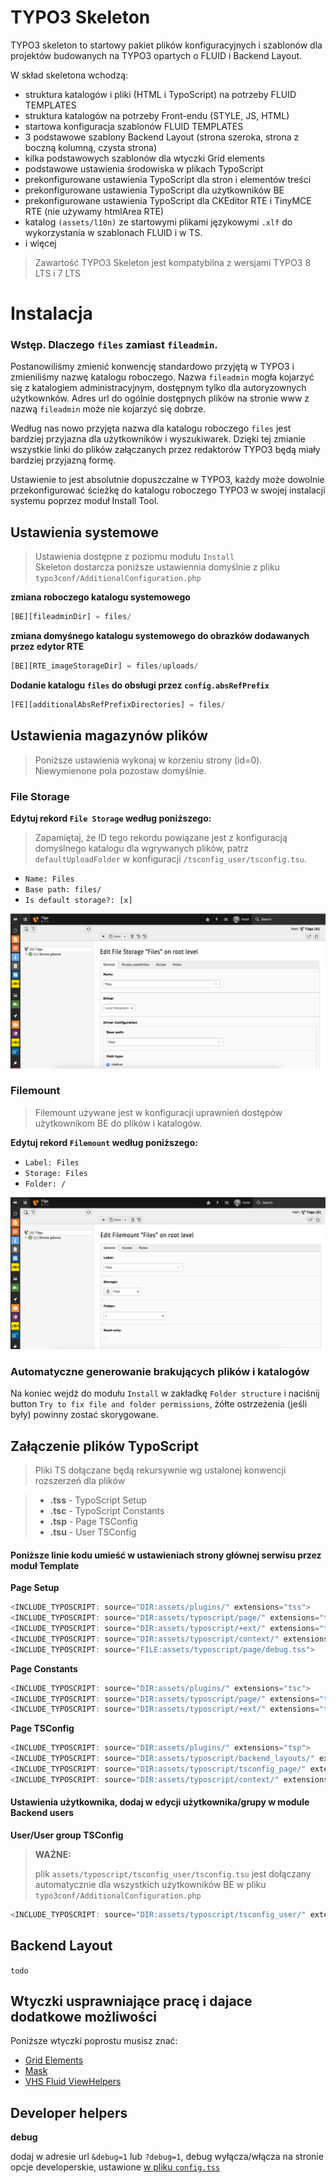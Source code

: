 # TYPO3 Skeleton

TYPO3 skeleton to startowy pakiet plików konfiguracyjnych i szablonów dla projektów budowanych na TYPO3 opartych o FLUID i Backend Layout.

W skład skeletona wchodzą:

- struktura katalogów i pliki (HTML i TypoScript) na potrzeby FLUID TEMPLATES
- struktura katalogów na potrzeby Front-endu (STYLE, JS, HTML)
- startowa konfiguracja szablonów FLUID TEMPLATES
- 3 podstawowe szablony Backend Layout (strona szeroka, strona z boczną kolumną, czysta strona)
- kilka podstawowych szablonów dla wtyczki Grid elements
- podstawowe ustawienia środowiska w plikach TypoScript
- prekonfigurowane ustawienia TypoScript dla stron i elementów treści
- prekonfigurowane ustawienia TypoScript dla użytkowników BE
- prekonfigurowane ustawienia TypoScript dla CKEditor RTE i TinyMCE RTE (nie używamy htmlArea RTE)
- katalog `(assets/l10n)` ze startowymi plikami językowymi `.xlf` do wykorzystania w szablonach FLUID i w TS.
- i więcej

> Zawartość TYPO3 Skeleton jest kompatybilna z wersjami TYPO3 8 LTS i 7 LTS

Instalacja
=====

### Wstęp. Dlaczego `files` zamiast `fileadmin`.

Postanowiliśmy zmienić konwencję standardowo przyjętą w TYPO3 i zmieniliśmy nazwę katalogu roboczego.
Nazwa `fileadmin` mogła kojarzyć się z katalogiem administracyjnym, dostępnym tylko dla autoryzownych
użytkownków. Adres url do ogólnie dostępnych plików na stronie www z nazwą `fileadmin` może nie kojarzyć się dobrze.

Według nas nowo przyjęta nazwa dla katalogu roboczego `files` jest bardziej przyjazna dla użytkowników i wyszukiwarek.
Dzięki tej zmianie wszystkie linki do plików załączanych przez redaktorów TYPO3 będą miały
bardziej przyjazną formę.

Ustawienie to jest absolutnie dopuszczalne w TYPO3, każdy może dowolnie przekonfigurować ścieżkę do katalogu roboczego TYPO3 w swojej instalacji systemu poprzez moduł Install Tool.



Ustawienia systemowe
-----

> Ustawienia dostępne z poziomu modułu `Install`  
> Skeleton dostarcza poniższe ustawiennia domyślnie z pliku `typo3conf/AdditionalConfiguration.php`

**zmiana roboczego katalogu systemowego**

```javascript
[BE][fileadminDir] = files/
```

**zmiana domyśnego katalogu systemowego do obrazków dodawanych przez edytor RTE**

```javascript
[BE][RTE_imageStorageDir] = files/uploads/
```

**Dodanie katalogu `files` do obsługi przez `config.absRefPrefix`**

```javascript
[FE][additionalAbsRefPrefixDirectories] = files/
```


Ustawienia magazynów plików
-----

> Poniższe ustawienia wykonaj w korzeniu strony (id=0).
> Niewymienone pola pozostaw domyślnie.

### File Storage

**Edytuj rekord `File Storage` według poniższego:**

> Zapamiętaj, że ID tego rekordu powiązane jest z konfiguracją domyślnego katalogu dla wgrywanych plików, patrz `defaultUploadFolder` w konfiguracji `/tsconfig_user/tsconfig.tsu`.

* `Name: Files`
* `Base path: files/`
* `Is default storage?: [x]`

![File Storage](/assets/images/file_storage.png)

### Filemount

> Filemount używane jest w konfiguracji uprawnień dostępów użytkownikom BE do plików i katalogów.

**Edytuj rekord `Filemount` według poniższego:**

* `Label: Files`
* `Storage: Files`
* `Folder: /`

![File Storage](/assets/images/file_mount.png)


### Automatyczne generowanie brakujących plików i katalogów

Na koniec wejdź do modułu `Install` w zakładkę `Folder structure` i naciśnij button `Try to fix file and folder permissions`,
żółte ostrzeżenia (jeśli były) powinny zostać skorygowane.


Załączenie plików TypoScript
-----

> Pliki TS dołączane będą rekursywnie wg ustalonej konwencji rozszerzeń dla plików

> - **.tss** - TypoScript Setup
> - **.tsc** - TypoScript Constants
> - **.tsp** - Page TSConfig
> - **.tsu** - User TSConfig

#### Poniższe linie kodu umieść w ustawieniach strony głównej serwisu przez moduł Template

**Page Setup**

```javascript
<INCLUDE_TYPOSCRIPT: source="DIR:assets/plugins/" extensions="tss">
<INCLUDE_TYPOSCRIPT: source="DIR:assets/typoscript/page/" extensions="tss">
<INCLUDE_TYPOSCRIPT: source="DIR:assets/typoscript/+ext/" extensions="tss">
<INCLUDE_TYPOSCRIPT: source="DIR:assets/typoscript/context/" extensions="tss">
<INCLUDE_TYPOSCRIPT: source="FILE:assets/typoscript/page/debug.tss">
```

**Page Constants**

```javascript
<INCLUDE_TYPOSCRIPT: source="DIR:assets/plugins/" extensions="tsc">
<INCLUDE_TYPOSCRIPT: source="DIR:assets/typoscript/page/" extensions="tsc">
<INCLUDE_TYPOSCRIPT: source="DIR:assets/typoscript/+ext/" extensions="tsc">
```

**Page TSConfig**

```javascript
<INCLUDE_TYPOSCRIPT: source="DIR:assets/plugins/" extensions="tsp">
<INCLUDE_TYPOSCRIPT: source="DIR:assets/typoscript/backend_layouts/" extensions="tsp">
<INCLUDE_TYPOSCRIPT: source="DIR:assets/typoscript/tsconfig_page/" extensions="tsp">
<INCLUDE_TYPOSCRIPT: source="DIR:assets/typoscript/context/" extensions="tsp">
```

#### Ustawienia użytkownika, dodaj w edycji użytkownika/grupy w module Backend users

**User/User group TSConfig**

> **WAŻNE:**
>
> plik `assets/typoscript/tsconfig_user/tsconfig.tsu` jest dołączany automatycznie dla wszystkich użytkowników BE
> w pliku `typo3conf/AdditionalConfiguration.php`

```javascript
<INCLUDE_TYPOSCRIPT: source="DIR:assets/typoscript/tsconfig_user/" extensions="tsu">
```


Backend Layout
-----
`todo`


Wtyczki usprawniające pracę i dajace dodatkowe możliwości
-----

Poniższe wtyczki poprostu musisz znać:

* [Grid Elements](https://typo3.org/extensions/repository/view/gridelements)
* [Mask](https://typo3.org/extensions/repository/view/mask)
* [VHS Fluid ViewHelpers](http://typo3.org/extensions/repository/view/vhs)


Developer helpers
-----


**debug**

dodaj w adresie url `&debug=1` lub `?debug=1`, debug wyłącza/włącza na stronie opcje developerskie, ustawione [w pliku `config.tss`](https://github.com/r4fx/t3-skeleton/blob/master/assets/typoscript/page/config.tss)

